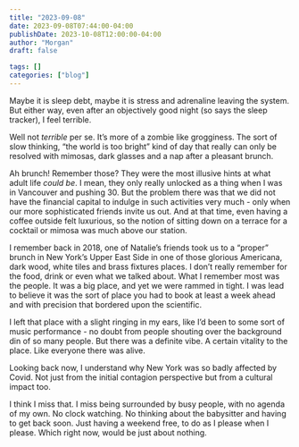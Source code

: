 ```yaml
---
title: "2023-09-08"
date: 2023-09-08T07:44:00-04:00
publishDate: 2023-10-08T12:00:00-04:00
author: "Morgan"
draft: false

tags: []
categories: ["blog"]
---
```


Maybe it is sleep debt, maybe it is stress and adrenaline leaving the system. But either way, even after an objectively good night (so says the sleep tracker), I feel terrible.

Well not *terrible* per se. It’s more of a zombie like grogginess. The sort of slow thinking, “the world is too bright” kind of day that really can only be resolved with mimosas, dark glasses and a nap after a pleasant brunch.

Ah brunch! Remember those? They were the most illusive hints at what adult life *could be*. I mean, they only really unlocked as a thing when I was in Vancouver and pushing 30. But the problem there was that we did not have the financial capital to indulge in such activities very much - only when our more sophisticated friends invite us out. And at that time, even having a coffee outside felt luxurious, so the notion of sitting down on a terrace for a cocktail or mimosa was much above our station.

I remember back in 2018, one of Natalie’s friends took us to a “proper” brunch in New York’s Upper East Side in one of those glorious Americana, dark wood, white tiles and brass fixtures places. I don’t really remember for the food, drink or even what we talked about. What I remember most was the people. It was a big place, and yet we were rammed in tight. I was lead to believe it was the sort of place you had to book at least a week ahead and with precision that bordered upon the scientific.

I left that place with a slight ringing in my ears, like I’d been to some sort of music performance - no doubt from people shouting over the background din of so many people. But there was a definite vibe. A certain vitality to the place. Like everyone there was alive.

Looking back now, I understand why New York was so badly affected by Covid. Not just from the initial contagion perspective but from a cultural impact too.

I think I miss that. I miss being surrounded by busy people, with no agenda of my own. No clock watching. No thinking about the babysitter and having to get back soon. Just having a weekend free, to do as I please when I please. Which right now, would be just about nothing.
